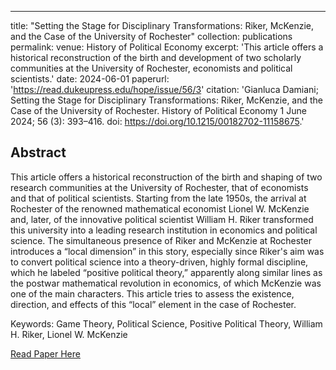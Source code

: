 ---
title: "Setting the Stage for Disciplinary Transformations: Riker, McKenzie, and the Case of the University of Rochester"
collection: publications
permalink:
venue: History of Political Economy
excerpt: 'This article offers a historical reconstruction of the birth and development of two scholarly communities at the University of Rochester, economists and political scientists.'
date: 2024-06-01
paperurl: 'https://read.dukeupress.edu/hope/issue/56/3'
citation: 'Gianluca Damiani; Setting the Stage for Disciplinary Transformations: Riker, McKenzie, and the Case of the University of Rochester. History of Political Economy 1 June 2024; 56 (3): 393–416. doi: https://doi.org/10.1215/00182702-11158675.'

## Abstract
This article offers a historical reconstruction of the birth and shaping of two research communities at the University of Rochester, that of economists and that of political scientists. Starting from the late 1950s, the arrival at Rochester of the renowned mathematical economist Lionel W. McKenzie and, later, of the innovative political scientist William H. Riker transformed this university into a leading research institution in economics and political science. The simultaneous presence of Riker and McKenzie at Rochester introduces a “local dimension” in this story, especially since Riker's aim was to convert political science into a theory-driven, highly formal discipline, which he labeled “positive political theory,” apparently along similar lines as the postwar mathematical revolution in economics, of which McKenzie was one of the main characters. This article tries to assess the existence, direction, and effects of this “local” element in the case of Rochester.

Keywords: Game Theory, Political Science, Positive Political Theory, William H. Riker, Lionel W. McKenzie

[Read Paper Here](https://read.dukeupress.edu/hope/issue/56/3)
